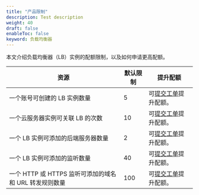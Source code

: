 ```yaml
---
title: "产品限制"
description: Test description
weight: 40
draft: false
enableToc: false
keyword: 负载均衡器
---
```


本文介绍负载均衡器（LB）实例的配额限制，以及如何申请更高配额。

| 资源                                                   | 默认限制 | 提升配额                                                    |
| ------------------------------------------------------ | -------- | ----------------------------------------------------------- |
| 一个账号可创建的 LB 实例数量                           | 5        | 可[提交工单](https://console.shanhe.com/tickets/)提升配额。 |
| 一个云服务器实例可关联 LB 的次数                       | 10       | 可[提交工单](https://console.shanhe.com/tickets/)提升配额。 |
| 一个 LB 实例可添加的后端服务器数量                     | 2        | 可[提交工单](https://console.shanhe.com/tickets/)提升配额。 |
| 一个 LB 实例可添加的监听数量                           | 40       | 可[提交工单](https://console.shanhe.com/tickets/)提升配额。 |
| 一个 HTTP 或 HTTPS 监听可添加的域名和 URL 转发规则数量 | 100      | 可[提交工单](https://console.shanhe.com/tickets/)提升配额。 |

